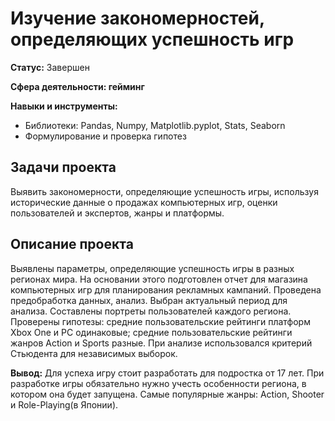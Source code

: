 # Изучение закономерностей, определяющих успешность игр

**Статус:** Завершен

**Сфера деятельности: гейминг**

**Навыки и инструменты:**
- Библиотеки: Pandas, Numpy, Matplotlib.pyplot, Stats, Seaborn
- Формулирование и проверка гипотез

## Задачи проекта
Выявить закономерности, определяющие успешность игры, используя исторические данные о продажах компьютерных игр, оценки пользователей и экспертов, жанры и платформы.

## Описание проекта
Выявлены параметры, определяющие успешность игры в разных регионах мира. На основании этого подготовлен отчет для магазина компьютерных игр для планирования рекламных кампаний. Проведена предобработка данных, анализ. Выбран актуальный период для анализа. Составлены портреты пользователей каждого региона. Проверены гипотезы: средние пользовательские рейтинги платформ Xbox One и PC одинаковые; средние пользовательские рейтинги жанров Action и Sports разные. При анализе использовался критерий Стьюдента для независимых выборок.

**Вывод:** Для успеха игру стоит разработать для подростка от 17 лет. При разработке игры обязательно нужно учесть особенности региона, в котором она будет запущена. Самые популярные жанры: Action, Shooter и Role-Playing(в Японии).
